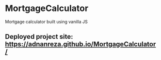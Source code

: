 # MortgageCalculator
Mortgage calculator built using vanilla JS

## Deployed project site: https://adnanreza.github.io/MortgageCalculator/
